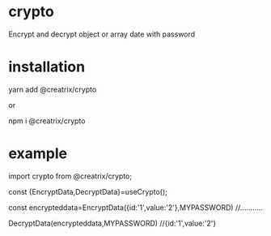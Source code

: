 # crypto
Encrypt and decrypt object or array date with password 

# installation
yarn add @creatrix/crypto

or

npm i @creatrix/crypto

# example
import crypto from @creatrix/crypto;

const {EncryptData,DecryptData}=useCrypto();

const encrypteddata=EncryptData({id:'1',value:'2'},MYPASSWORD) //...........

DecryptData(encrypteddata,MYPASSWORD) //{id:'1',value:'2'}
